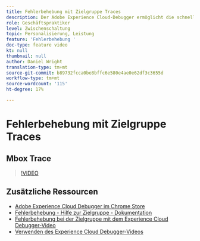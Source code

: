 ```yaml
---
title: Fehlerbehebung mit Zielgruppe Traces
description: Der Adobe Experience Cloud-Debugger ermöglicht die schnelle und einfache Problembehebung in Ihrer Target-Implementierung. Erfahren Sie, wie Sie sich im Experience Cloud authentifizieren und mit dem leistungsstarken Zielgruppe Traces-Tool Ihre Aktivität- und Audience-Qualifikationen sowie Ihr Besucher-Profil überprüfen können.
role: Geschäftspraktiker
level: Zwischenschaltung
topic: Personalisierung, Leistung
feature: 'Fehlerbehebung '
doc-type: feature video
kt: null
thumbnail: null
author: Daniel Wright
translation-type: tm+mt
source-git-commit: b89732fcca0be8bffc6e580e4ae0e62df3c3655d
workflow-type: tm+mt
source-wordcount: '115'
ht-degree: 17%

---
```



# Fehlerbehebung mit Zielgruppe Traces

## Mbox Trace

>[!VIDEO](https://video.tv.adobe.com/v/23113/?quality=12)

## Zusätzliche Ressourcen

* [Adobe Experience Cloud Debugger im Chrome Store](https://chrome.google.com/webstore/detail/adobe-experience-cloud-de/ocdmogmohccmeicdhlhhgepeaijenapj)
* [Fehlerbehebung - Hilfe zur Zielgruppe - Dokumentation](https://docs.adobe.com/content/help/en/target/using/troubleshoot/troubleshooting-target.html)
* [Fehlerbehebung bei der Zielgruppe mit dem Experience Cloud Debugger-Video](troubleshoot-with-the-experience-cloud-debugger.md)
* [Verwenden des Experience Cloud Debugger-Videos](https://docs.adobe.com/content/help/en/core-services-learn/tutorials/debugger/use-the-experience-cloud-debugger.html)